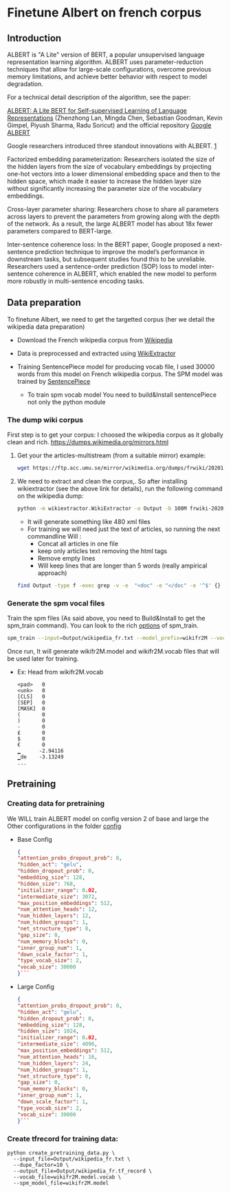 # Finetune Albert on french corpus

## Introduction

ALBERT is "A Lite" version of BERT, a popular unsupervised language representation learning algorithm. ALBERT uses parameter-reduction techniques that allow for large-scale configurations, overcome previous memory limitations, and achieve better behavior with respect to model degradation.

For a technical detail description of the algorithm, see the paper:

[ALBERT: A Lite BERT for Self-supervised Learning of Language Representations](https://arxiv.org/abs/1909.11942) (Zhenzhong Lan, Mingda Chen, Sebastian Goodman, Kevin Gimpel, Piyush Sharma, Radu Soricut) and the official repository [Google ALBERT](https://github.com/google-research/ALBERT)

Google researchers introduced three standout innovations with ALBERT. [1](https://medium.com/syncedreview/googles-albert-is-a-leaner-bert-achieves-sota-on-3-nlp-benchmarks-f64466dd583)

Factorized embedding parameterization: Researchers isolated the size of the hidden layers from the size of vocabulary embeddings by projecting one-hot vectors into a lower dimensional embedding space and then to the hidden space, which made it easier to increase the hidden layer size without significantly increasing the parameter size of the vocabulary embeddings.

Cross-layer parameter sharing: Researchers chose to share all parameters across layers to prevent the parameters from growing along with the depth of the network. As a result, the large ALBERT model has about 18x fewer parameters compared to BERT-large.

Inter-sentence coherence loss: In the BERT paper, Google proposed a next-sentence prediction technique to improve the model’s performance in downstream tasks, but subsequent studies found this to be unreliable. Researchers used a sentence-order prediction (SOP) loss to model inter-sentence coherence in ALBERT, which enabled the new model to perform more robustly in multi-sentence encoding tasks.



## Data preparation

To finetune Albert, we need to get the targetted corpus (her we detail the wikipedia data preparation)

* Download the French wikipedia corpus from [Wikipedia](https://dumps.wikimedia.org/)

* Data is preprocessed and extracted using [WikiExtractor](https://github.com/attardi/wikiextractor)

* Training SentencePiece model for producing vocab file, I used 30000 words from this model on French wikipedia corpus. The SPM model was trained by [SentencePiece](https://github.com/google/sentencepiece)
  * To train spm vocab model You need to build&Install sentencePiece not only the python module

### The dump wiki corpus 

First step is to get your corpus: I choosed the wikipedia corpus as it globally clean and rich. <https://dumps.wikimedia.org/mirrors.html>

1. Get your the articles-multistream (from a suitable mirror) example:

    ```bash
    wget https://ftp.acc.umu.se/mirror/wikimedia.org/dumps/frwiki/20201220/frwiki-20201220-pages-articles-multistream.xml.bz2 
    ```

2. We need to extract and clean the corpus,. So after installing wikiextractor (see the above link for details), run the following command on the wikipedia dump:

    ```bash
    python -m wikiextractor.WikiExtractor -o Output -b 100M frwiki-20201220-pages-articles-multistream.xml.bz2
    ```

   * It will generate something like 480 xml files
   * For training we will need just the text of articles, so running the next commandline Will :
     * Concat all articles in one file
     * keep only articles text removing the html tags
     * Remove empty lines
     * Will keep lines that are longer than 5 words (really ampirical approach)

    ```bash
    find Output -type f -exec grep -v -e  "<doc" -e "</doc" -e '^$' {} \; | awk  'NF>=5' > wikipedia_fr.txt
    ```

### Generate the spm vocal files

Train the spm files (As said above, you need to Build&Install to get the spm_train command). You can look to the rich [options](https://github.com/google/sentencepiece/blob/master/doc/options.md) of spm_train. 

```bash
spm_train --input=Output/wikipedia_fr.txt --model_prefix=wikifr2M --vocab_size=30000 --num_threads=12 --input_sentence_size=2000000  --pad_id=0 --unk_id=1 --bos_id=-1 --eos_id=-1 --control_symbols="[CLS],[SEP],[MASK],(,),-,£,$,€"
```

Once run, It will generate wikifr2M.model and wikifr2M.vocab files that will be used later for training.

* Ex: Head from wikifr2M.vocab

    ```text
    <pad>	0
    <unk>	0
    [CLS]	0
    [SEP]	0
    [MASK]	0
    (	    0
    )	    0
    -       0
    £	    0
    $	    0
    €	    0
    ▁	   -2.94116
    ▁de	   -3.13249
    ...

    ```

## Pretraining

### Creating data for pretraining

We WILL train ALBERT model on config version 2 of base and large the Other configurations in the folder [config](config/base/)

* Base Config

    ```Json
    {
    "attention_probs_dropout_prob": 0,
    "hidden_act": "gelu",
    "hidden_dropout_prob": 0,
    "embedding_size": 128,
    "hidden_size": 768,
    "initializer_range": 0.02,
    "intermediate_size": 3072,
    "max_position_embeddings": 512,
    "num_attention_heads": 12,
    "num_hidden_layers": 12,
    "num_hidden_groups": 1,
    "net_structure_type": 0,
    "gap_size": 0,
    "num_memory_blocks": 0,
    "inner_group_num": 1,
    "down_scale_factor": 1,
    "type_vocab_size": 2,
    "vocab_size": 30000
    }```

* Large Config

    ```Json
    {
    "attention_probs_dropout_prob": 0,
    "hidden_act": "gelu",
    "hidden_dropout_prob": 0,
    "embedding_size": 128,
    "hidden_size": 1024,
    "initializer_range": 0.02,
    "intermediate_size": 4096,
    "max_position_embeddings": 512,
    "num_attention_heads": 16,
    "num_hidden_layers": 24,
    "num_hidden_groups": 1,
    "net_structure_type": 0,
    "gap_size": 0,
    "num_memory_blocks": 0,
    "inner_group_num": 1,
    "down_scale_factor": 1,
    "type_vocab_size": 2,
    "vocab_size": 30000
    }```

### Create tfrecord for training data:

```/bin/bash
python create_pretraining_data.py \
  --input_file=Output/wikipedia_fr.txt \
  --dupe_factor=10 \
  --output_file=Output/wikipedia_fr.tf_record \
  --vocab_file=wikifr2M.model.vocab \
  --spm_model_file=wikifr2M.model 
```
